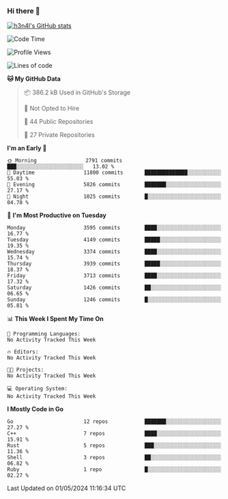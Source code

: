 ### Hi there 👋

[![h3n4l's GitHub stats](https://github-readme-stats.vercel.app/api?username=h3n4l&count_private=true&show_icons=true&theme=radical)](https://github.com/h3n4l/github-readme-stats)

<!--START_SECTION:waka-->
![Code Time](http://img.shields.io/badge/Code%20Time-1%2C866%20hrs%2044%20mins-blue)

![Profile Views](http://img.shields.io/badge/Profile%20Views-0-blue)

![Lines of code](https://img.shields.io/badge/From%20Hello%20World%20I%27ve%20Written-8.0%20million%20lines%20of%20code-blue)

**🐱 My GitHub Data** 

> 📦 386.2 kB Used in GitHub's Storage 
 > 
> 🚫 Not Opted to Hire
 > 
> 📜 44 Public Repositories 
 > 
> 🔑 27 Private Repositories 
 > 
**I'm an Early 🐤** 

```text
🌞 Morning                2791 commits        ███░░░░░░░░░░░░░░░░░░░░░░   13.02 % 
🌆 Daytime                11800 commits       ██████████████░░░░░░░░░░░   55.03 % 
🌃 Evening                5826 commits        ███████░░░░░░░░░░░░░░░░░░   27.17 % 
🌙 Night                  1025 commits        █░░░░░░░░░░░░░░░░░░░░░░░░   04.78 % 
```
📅 **I'm Most Productive on Tuesday** 

```text
Monday                   3595 commits        ████░░░░░░░░░░░░░░░░░░░░░   16.77 % 
Tuesday                  4149 commits        █████░░░░░░░░░░░░░░░░░░░░   19.35 % 
Wednesday                3374 commits        ████░░░░░░░░░░░░░░░░░░░░░   15.74 % 
Thursday                 3939 commits        █████░░░░░░░░░░░░░░░░░░░░   18.37 % 
Friday                   3713 commits        ████░░░░░░░░░░░░░░░░░░░░░   17.32 % 
Saturday                 1426 commits        ██░░░░░░░░░░░░░░░░░░░░░░░   06.65 % 
Sunday                   1246 commits        █░░░░░░░░░░░░░░░░░░░░░░░░   05.81 % 
```


📊 **This Week I Spent My Time On** 

```text
💬 Programming Languages: 
No Activity Tracked This Week

🔥 Editors: 
No Activity Tracked This Week

🐱‍💻 Projects: 
No Activity Tracked This Week

💻 Operating System: 
No Activity Tracked This Week
```

**I Mostly Code in Go** 

```text
Go                       12 repos            ███████░░░░░░░░░░░░░░░░░░   27.27 % 
C++                      7 repos             ████░░░░░░░░░░░░░░░░░░░░░   15.91 % 
Rust                     5 repos             ███░░░░░░░░░░░░░░░░░░░░░░   11.36 % 
Shell                    3 repos             ██░░░░░░░░░░░░░░░░░░░░░░░   06.82 % 
Ruby                     1 repo              █░░░░░░░░░░░░░░░░░░░░░░░░   02.27 % 
```




 Last Updated on 01/05/2024 11:16:34 UTC
<!--END_SECTION:waka-->


